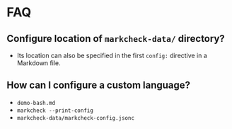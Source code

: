 # FAQ

## Configure location of `markcheck-data/` directory?

* Its location can also be specified in the first `config:` directive in a Markdown file.

## How can I configure a custom language?

* `demo-bash.md`
* `markcheck --print-config`
* `markcheck-data/markcheck-config.jsonc`
